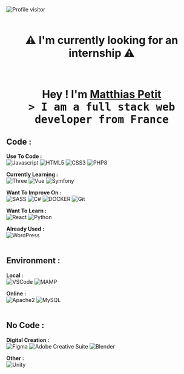 <a href="https://komarev.com/ghpvc/?username=AztyMatt">
  <img align="left" src="https://komarev.com/ghpvc/?username=AztyMatt&style=for-the-badge&color=000000" alt="Profile visitor" />
</a>
<br>
<br>

<h1 align="center">⚠️ I'm currently looking for an internship ⚠️</h1>
<br>

<h1 align="center">
  Hey ! I'm <b><a target="_blank" href="https://matthias-petit.fr/">Matthias Petit</a></b>
  <samp align="center"> 
    <br>
    &gt; I am a full stack web developer from <b>France</b>
    <br>
  </samp>
</h1>

## Code :
<b>Use To Code :</b>
<br>
![Javascript](https://img.shields.io/badge/Javascript-000000?style=for-the-badge&logo=javascript&logoColor=FFFFFF)
![HTML5](https://img.shields.io/badge/HTML5-000000?style=for-the-badge&logo=html5&logoColor=FFFFFF)
![CSS3](https://img.shields.io/badge/CSS3-000000?style=for-the-badge&logo=css3&logoColor=FFFFFF)
![PHP8](https://img.shields.io/badge/PHP-000000?style=for-the-badge&logo=php&logoColor=FFFFFF)
<br>

<b>Currently Learning :</b>
<br>
![Three](https://img.shields.io/badge/THREE-000000?style=for-the-badge&logo=threedotjs&logoColor=FFFFFF)
![Vue](https://img.shields.io/badge/VUE-000000?style=for-the-badge&logo=vuedotjs&logoColor=FFFFFF)
![Symfony](https://img.shields.io/badge/SYMFONY-000000?style=for-the-badge&logo=symfony&logoColor=FFFFFF)
<br>

<b>Want To Improve On :</b>
<br>
![SASS](https://img.shields.io/badge/SASS-000000?style=for-the-badge&logo=sass&logoColor=FFFFFF)
![C#](https://img.shields.io/badge/CSHARP-000000?style=for-the-badge&logo=csharp&logoColor=FFFFFF)
![DOCKER](https://img.shields.io/badge/DOCKER-000000?style=for-the-badge&logo=docker&logoColor=FFFFFF)
![Git](https://img.shields.io/badge/GIT-000000?style=for-the-badge&logo=git&logoColor=FFFFFF)
<br>

<b>Want To Learn :</b>
<br>
![React](https://img.shields.io/badge/REACT-000000?style=for-the-badge&logo=react&logoColor=FFFFFF)
![Python](https://img.shields.io/badge/PYTHON-000000?style=for-the-badge&logo=python&logoColor=FFFFFF)
<br>

<b>Already Used :</b>
<br>
![WordPress](https://img.shields.io/badge/WORDPRESS-000000?style=for-the-badge&logo=wordpress&logoColor=FFFFFF)
<br>
<br>

## Environment :
<b>Local :</b>
<br>
![VSCode](https://img.shields.io/badge/VSCODE-000000?style=for-the-badge&logo=visualstudiocode&logoColor=FFFFFF)
![MAMP](https://img.shields.io/badge/MAMP-000000?style=for-the-badge&logo=mamp&logoColor=FFFFFF)
<br>

<b>Online :</b>
<br>
![Apache2](https://img.shields.io/badge/APACHE2-000000?style=for-the-badge&logo=apache&logoColor=FFFFFF)
![MySQL](https://img.shields.io/badge/MYSQL-000000?style=for-the-badge&logo=mysql&logoColor=FFFFFF)
<br>
<br>

## No Code :
<b>Digital Creation :</b>
<br>
![Figma](https://img.shields.io/badge/FIGMA-000000?style=for-the-badge&logo=figma&logoColor=FFFFFF)
![Adobe Creative Suite](https://img.shields.io/badge/ADOBE%20CREATIVE%20SUITE-000000?style=for-the-badge&logo=adobe&logoColor=FFFFFF)
![Blender](https://img.shields.io/badge/BLENDER-000000?style=for-the-badge&logo=blender&logoColor=FFFFFF)

<b>Other :</b>
<br>
![Unity](https://img.shields.io/badge/UNITY-000000?style=for-the-badge&logo=unity&logoColor=FFFFFF)
